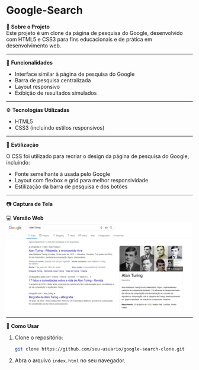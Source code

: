 # Google-Search

📌 **Sobre o Projeto**  
Este projeto é um clone da página de pesquisa do Google, desenvolvido com HTML5 e CSS3 para fins educacionais e de prática em desenvolvimento web.

---

🚀 **Funcionalidades**

- Interface similar à página de pesquisa do Google
- Barra de pesquisa centralizada
- Layout responsivo
- Exibição de resultados simulados

---

⚙️ **Tecnologias Utilizadas**

- HTML5
- CSS3 (incluindo estilos responsivos)

---

🎨 **Estilização**

O CSS foi utilizado para recriar o design da página de pesquisa do Google, incluindo:

- Fonte semelhante à usada pelo Google
- Layout com flexbox e grid para melhor responsividade
- Estilização da barra de pesquisa e dos botões

---

📷 **Captura de Tela**

💻 **Versão Web**  
![Versão Web](Projeto_Pesquisa_Google/img/screenshot_web_google_search.png)

---

🔧 **Como Usar**

1. Clone o repositório:

   ```bash
   git clone https://github.com/seu-usuario/google-search-clone.git

2. Abra o arquivo `index.html` no seu navegador.

